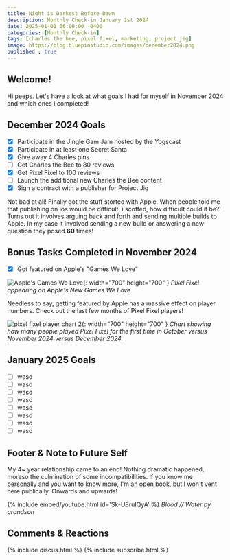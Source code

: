 ```yaml
---
title: Night is Darkest Before Dawn
description: Monthly Check-in January 1st 2024
date: 2025-01-01 06:00:00 -0400
categories: [Monthly Check-in]
tags: [charles the bee, pixel fixel, marketing, project jig]
image: https://blog.bluepinstudio.com/images/december2024.png
published : true
---
```


## Welcome!
Hi peeps. Let's have a look at what goals I had for myself in November 2024 and which ones I completed!

## December 2024 Goals 
  - [x] Participate in the Jingle Gam Jam hosted by the Yogscast
  - [x] Participate in at least one Secret Santa
  - [x] Give away 4 Charles pins
  - [ ] Get Charles the Bee to 80 reviews
  - [x] Get Pixel Fixel to 100 reviews
  - [ ] Launch the additional new Charles the Bee content
  - [x] Sign a contract with a publisher for Project Jig

Not bad at all! Finally got the stuff storted with Apple. When people told me that publishing on ios would be difficult, i scoffed, how difficult could it be?! Turns out it involves arguing back and forth and sending multiple builds to Apple. In my case it involved sending a new build or answering a new question they posed **60** times! 


## Bonus Tasks Completed in November 2024
  - [x] Got featured on Apple's "Games We Love"

![Apple's Games We Love](https://blog.bluepinstudio.com/images/GamesWeLove.png){: width="700" height="700" }
_Pixel Fixel appearing on Apple's New Games We Love_  

Needless to say, getting featured by Apple has a massive effect on player numbers. Check out the last few months of Pixel Fixel players!  

![pixel fixel player chart 2](https://blog.bluepinstudio.com/images/pixelstats2.png){: width="700" height="700" }
_Chart showing how many people played Pixel Fixel for the first time in October versus November 2024 versus December 2024._

## January 2025 Goals 
  - [ ] wasd
  - [ ] wasd
  - [ ] wasd
  - [ ] wasd
  - [ ] wasd
  - [ ] wasd
  - [ ] wasd
  - [ ] wasd  

## Footer & Note to Future Self
My 4~ year relationship came to an end! Nothing dramatic happened, moreso the culmination of some incompatibilities. If you know me personally and you want to know more, I'm an open book, but I won't vent here publically. Onwards and upwards!

{% include embed/youtube.html id='Sk-U8ruIQyA' %}
_Blood // Water by grandson_

## Comments & Reactions

{% include discus.html %}
{% include subscribe.html %}